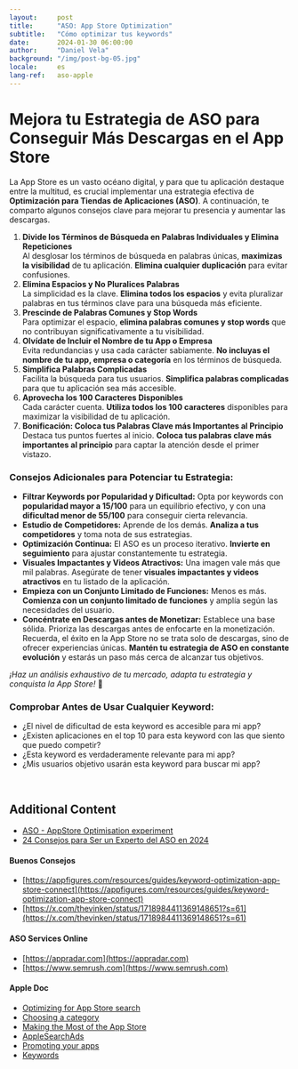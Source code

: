 ```yaml
---
layout:     post
title:      "ASO: App Store Optimization"
subtitle:   "Cómo optimizar tus keywords"
date:       2024-01-30 06:00:00
author:     "Daniel Vela"
background: "/img/post-bg-05.jpg"
locale:     es
lang-ref:   aso-apple
---
```


# Mejora tu Estrategia de ASO para Conseguir Más Descargas en el App Store

La App Store es un vasto océano digital, y para que tu aplicación destaque entre la multitud, es crucial implementar una estrategia efectiva de **Optimización para Tiendas de Aplicaciones (ASO)**. A continuación, te comparto algunos consejos clave para mejorar tu presencia y aumentar las descargas.

1. **Divide los Términos de Búsqueda en Palabras Individuales y Elimina Repeticiones**  
  Al desglosar los términos de búsqueda en palabras únicas, **maximizas la visibilidad** de tu aplicación. **Elimina cualquier duplicación** para evitar confusiones.
2. **Elimina Espacios y No Pluralices Palabras**  
  La simplicidad es la clave. **Elimina todos los espacios** y evita pluralizar palabras en tus términos clave para una búsqueda más eficiente.
3. **Prescinde de Palabras Comunes y Stop Words**  
  Para optimizar el espacio, **elimina palabras comunes y stop words** que no contribuyan significativamente a tu visibilidad.
4. **Olvídate de Incluir el Nombre de tu App o Empresa**  
  Evita redundancias y usa cada carácter sabiamente. **No incluyas el nombre de tu app, empresa o categoría** en los términos de búsqueda.
5. **Simplifica Palabras Complicadas**  
  Facilita la búsqueda para tus usuarios. **Simplifica palabras complicadas** para que tu aplicación sea más accesible.
6. **Aprovecha los 100 Caracteres Disponibles**  
  Cada carácter cuenta. **Utiliza todos los 100 caracteres** disponibles para maximizar la visibilidad de tu aplicación.
7. **Bonificación: Coloca tus Palabras Clave más Importantes al Principio**  
  Destaca tus puntos fuertes al inicio. **Coloca tus palabras clave más importantes al principio** para captar la atención desde el primer vistazo.

### **Consejos Adicionales para Potenciar tu Estrategia:**

- **Filtrar Keywords por Popularidad y Dificultad:** Opta por keywords con **popularidad mayor a 15/100** para un equilibrio efectivo, y con una **dificultad menor de 55/100** para conseguir cierta relevancia.
- **Estudio de Competidores:** Aprende de los demás. **Analiza a tus competidores** y toma nota de sus estrategias.
- **Optimización Continua:** El ASO es un proceso iterativo. **Invierte en seguimiento** para ajustar constantemente tu estrategia.
- **Visuales Impactantes y Videos Atractivos:** Una imagen vale más que mil palabras. Asegúrate de tener **visuales impactantes y videos atractivos** en tu listado de la aplicación.
- **Empieza con un Conjunto Limitado de Funciones:** Menos es más. **Comienza con un conjunto limitado de funciones** y amplía según las necesidades del usuario.
- **Concéntrate en Descargas antes de Monetizar:** Establece una base sólida. Prioriza las descargas antes de enfocarte en la monetización.
Recuerda, el éxito en la App Store no se trata solo de descargas, sino de ofrecer experiencias únicas. **Mantén tu estrategia de ASO en constante evolución** y estarás un paso más cerca de alcanzar tus objetivos.

*¡Haz un análisis exhaustivo de tu mercado, adapta tu estrategia y conquista la App Store!* 🚀

### **Comprobar Antes de Usar Cualquier Keyword:**

- ¿El nivel de dificultad de esta keyword es accesible para mi app?
- ¿Existen aplicaciones en el top 10 para esta keyword con las que siento que puedo competir?
- ¿Esta keyword es verdaderamente relevante para mi app?
- ¿Mis usuarios objetivo usarán esta keyword para buscar mi app?


<br>

## Additional Content

* [ASO - AppStore Optimisation experiment](https://www.youtube.com/watch?v=46EKouKzoio)
* [24 Consejos para Ser un Experto del ASO en 2024](https://pickaso.com/2023/24-consejos-aso)

#### Buenos Consejos
* [https://appfigures.com/resources/guides/keyword-optimization-app-store-connect](https://appfigures.com/resources/guides/keyword-optimization-app-store-connect)
* [https://x.com/thevinken/status/1718984411369148651?s=61](https://x.com/thevinken/status/1718984411369148651?s=61)

#### ASO Services Online
* [https://appradar.com](https://appradar.com)
* [https://www.semrush.com](https://www.semrush.com)

#### Apple Doc
* [Optimizing for App Store search](https://developer.apple.com/app-store/search/)
* [Choosing a category](https://developer.apple.com/app-store/categories/)
* [Making the Most of the App Store](https://developer.apple.com/app-store/)
* [AppleSearchAds](https://searchads.apple.com/best-practices/keywords)
* [Promoting your apps](https://developer.apple.com/app-store/promote/)
* [Keywords](https://searchads.apple.com/best-practices/keywords)
